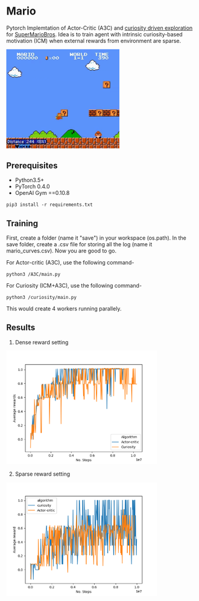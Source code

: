 # Mario
Pytorch Implemtation of Actor-Critic (A3C) and [curiosity driven exploration](https://pathak22.github.io/noreward-rl/) for [SuperMarioBros](https://goo.gl/z8sK8b). Idea is to train agent with intrinsic curiosity-based motivation (ICM) when external rewards from environment are sparse. 

 <img src="images/mario1.gif" width="300"> 
 
## Prerequisites
- Python3.5+
- PyTorch 0.4.0
- OpenAI Gym ==0.10.8
```
pip3 install -r requirements.txt
```

## Training
First, create a folder (name it "save") in your workspace (os.path). In the save folder, create a .csv file for storing all the log (name it mario_curves.csv). Now you are good to go.

For Actor-critic (A3C), use the following command-
```
python3 /A3C/main.py 
```

For Curiosity (ICM+A3C), use the following command-
```
python3 /curiosity/main.py 
```
This would create 4 workers running parallely.


## Results
1) Dense reward setting

<img src ="images/Figure_1.png" width="400" height="300">

2) Sparse reward setting

<img src ="images/Figure_2.png" width="400" height="300">

